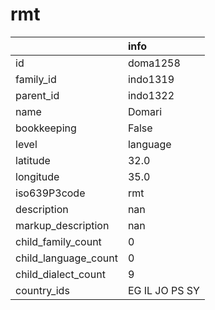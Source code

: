 # rmt
|                      | info           |
|:---------------------|:---------------|
| id                   | doma1258       |
| family_id            | indo1319       |
| parent_id            | indo1322       |
| name                 | Domari         |
| bookkeeping          | False          |
| level                | language       |
| latitude             | 32.0           |
| longitude            | 35.0           |
| iso639P3code         | rmt            |
| description          | nan            |
| markup_description   | nan            |
| child_family_count   | 0              |
| child_language_count | 0              |
| child_dialect_count  | 9              |
| country_ids          | EG IL JO PS SY |